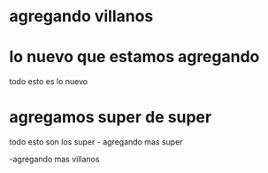 # agregando villanos



# lo nuevo que estamos agregando 
 todo esto es lo nuevo



 # agregamos super de super

 todo esto son los super - agregando mas super


-agregando mas villanos 